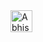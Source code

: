 
<a href="https://t.me/skechko">
  <img align="left" alt="Abhishek's Instagram" width="35px" src="https://ds-blobs-1.cdn.devapps.ru/12006199.png" />
</a>
